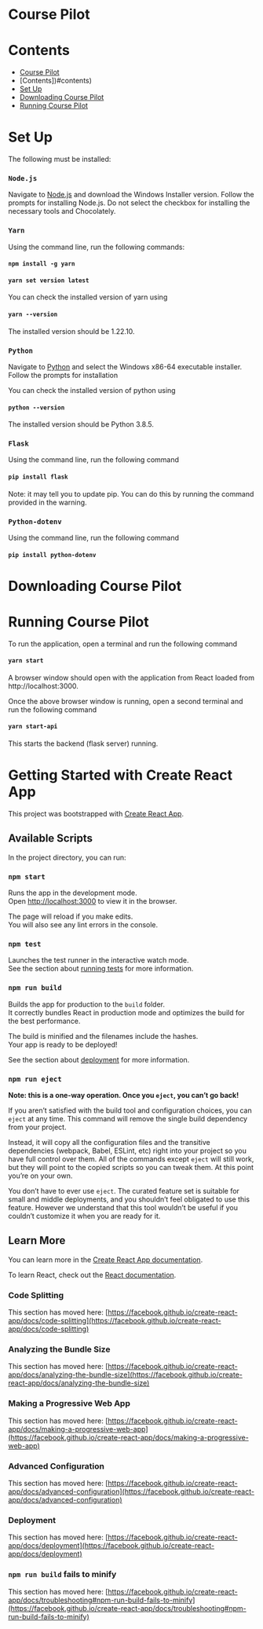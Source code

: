 # Course Pilot

# Contents
- [Course Pilot](#course-pilot)
- [Contents])#contents)
- [Set Up](#set-up)
- [Downloading Course Pilot](#downloading-course-pilot)
- [Running Course Pilot](#running-course-pilot)

# Set Up

The following must be installed:

### `Node.js`

Navigate to [Node.js](https://nodejs.org/en/download/) and download the Windows Installer version. Follow the prompts for installing Node.js. Do not select the checkbox for installing the necessary tools and Chocolately.

### `Yarn`

Using the command line, run the following commands:

#### `npm install -g yarn`

#### `yarn set version latest`

You can check the installed version of yarn using 

#### `yarn --version`

The installed version should be 1.22.10.

### `Python`

Navigate to [Python](https://www.python.org/downloads/release/python-385/) and select the Windows x86-64 executable installer. Follow the prompts for installation

You can check the installed version of python using 

#### `python --version`

The installed version should be Python 3.8.5.

### `Flask`

Using the command line, run the following command

#### `pip install flask`

Note: it may tell you to update pip. You can do this by running the command provided in the warning.

### `Python-dotenv`

Using the command line, run the following command

#### `pip install python-dotenv`

# Downloading Course Pilot

# Running Course Pilot
To run the application, open a terminal and run the following command

#### `yarn start`

A browser window should open with the application from React loaded from http://localhost:3000.

Once the above browser window is running, open a second terminal and run the following command

#### `yarn start-api`

This starts the backend (flask server) running.

# Getting Started with Create React App

This project was bootstrapped with [Create React App](https://github.com/facebook/create-react-app).

## Available Scripts

In the project directory, you can run:

### `npm start`

Runs the app in the development mode.\
Open [http://localhost:3000](http://localhost:3000) to view it in the browser.

The page will reload if you make edits.\
You will also see any lint errors in the console.

### `npm test`

Launches the test runner in the interactive watch mode.\
See the section about [running tests](https://facebook.github.io/create-react-app/docs/running-tests) for more information.

### `npm run build`

Builds the app for production to the `build` folder.\
It correctly bundles React in production mode and optimizes the build for the best performance.

The build is minified and the filenames include the hashes.\
Your app is ready to be deployed!

See the section about [deployment](https://facebook.github.io/create-react-app/docs/deployment) for more information.

### `npm run eject`

**Note: this is a one-way operation. Once you `eject`, you can’t go back!**

If you aren’t satisfied with the build tool and configuration choices, you can `eject` at any time. This command will remove the single build dependency from your project.

Instead, it will copy all the configuration files and the transitive dependencies (webpack, Babel, ESLint, etc) right into your project so you have full control over them. All of the commands except `eject` will still work, but they will point to the copied scripts so you can tweak them. At this point you’re on your own.

You don’t have to ever use `eject`. The curated feature set is suitable for small and middle deployments, and you shouldn’t feel obligated to use this feature. However we understand that this tool wouldn’t be useful if you couldn’t customize it when you are ready for it.

## Learn More

You can learn more in the [Create React App documentation](https://facebook.github.io/create-react-app/docs/getting-started).

To learn React, check out the [React documentation](https://reactjs.org/).

### Code Splitting

This section has moved here: [https://facebook.github.io/create-react-app/docs/code-splitting](https://facebook.github.io/create-react-app/docs/code-splitting)

### Analyzing the Bundle Size

This section has moved here: [https://facebook.github.io/create-react-app/docs/analyzing-the-bundle-size](https://facebook.github.io/create-react-app/docs/analyzing-the-bundle-size)

### Making a Progressive Web App

This section has moved here: [https://facebook.github.io/create-react-app/docs/making-a-progressive-web-app](https://facebook.github.io/create-react-app/docs/making-a-progressive-web-app)

### Advanced Configuration

This section has moved here: [https://facebook.github.io/create-react-app/docs/advanced-configuration](https://facebook.github.io/create-react-app/docs/advanced-configuration)

### Deployment

This section has moved here: [https://facebook.github.io/create-react-app/docs/deployment](https://facebook.github.io/create-react-app/docs/deployment)

### `npm run build` fails to minify

This section has moved here: [https://facebook.github.io/create-react-app/docs/troubleshooting#npm-run-build-fails-to-minify](https://facebook.github.io/create-react-app/docs/troubleshooting#npm-run-build-fails-to-minify)
